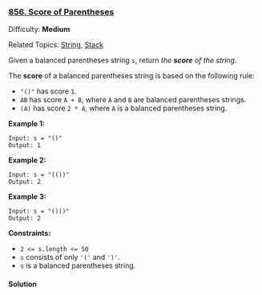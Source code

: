 ### [856\. Score of Parentheses](https://leetcode.com/problems/score-of-parentheses/)

Difficulty: **Medium**  

Related Topics: [String](https://leetcode.com/tag/string/), [Stack](https://leetcode.com/tag/stack/)


Given a balanced parentheses string `s`, return _the **score** of the string_.

The **score** of a balanced parentheses string is based on the following rule:

*   `"()"` has score `1`.
*   `AB` has score `A + B`, where `A` and `B` are balanced parentheses strings.
*   `(A)` has score `2 * A`, where `A` is a balanced parentheses string.

**Example 1:**

```
Input: s = "()"
Output: 1
```

**Example 2:**

```
Input: s = "(())"
Output: 2
```

**Example 3:**

```
Input: s = "()()"
Output: 2
```

**Constraints:**

*   `2 <= s.length <= 50`
*   `s` consists of only `'('` and `')'`.
*   `s` is a balanced parentheses string.


#### Solution
